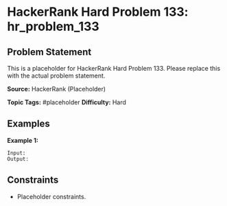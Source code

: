 # HackerRank Hard Problem 133: hr_problem_133

## Problem Statement

This is a placeholder for HackerRank Hard Problem 133.
Please replace this with the actual problem statement.

**Source:** HackerRank (Placeholder)

**Topic Tags:** #placeholder
**Difficulty:** Hard

## Examples

**Example 1:**

```
Input:
Output:
```

## Constraints

- Placeholder constraints.
